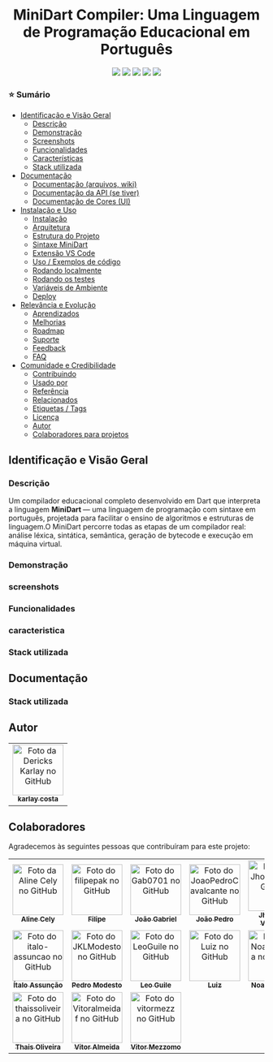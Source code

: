 <h1 align="center" id="topo">
  MiniDart Compiler: Uma Linguagem de Programação Educacional em Português
</h1>

<p align="center">
  <img src="https://img.shields.io/static/v1?label=linguagem&message=Dart&color=blue&style=for-the-badge&logo=dart" />
  <img src="https://img.shields.io/static/v1?label=versao&message=1.6.0&color=brightgreen&style=for-the-badge" />
  <img src="https://img.shields.io/static/v1?label=licenca&message=MIT&color=green&style=for-the-badge" />
  <img src="https://img.shields.io/static/v1?label=status&message=estavel&color=success&style=for-the-badge" />
  <img src="https://img.shields.io/static/v1?label=educacional&message=compiladores&color=purple&style=for-the-badge" />
</p>

<!-- Sumário -->
<h3>⭐ Sumário</h3>
<ul>
  <!-- Identificação e Visão Geral -->
  <li>
    <a href="#identificacao-e-visao-geral">Identificação e Visão Geral</a>
    <ul>
      <li><a href="#titulo-e-descricao">Descrição</a></li>
      <li><a href="#demonstracao">Demonstração</a></li>
      <li><a href="#screenshots">Screenshots</a></li>
      <li><a href="#funcionalidades">Funcionalidades</a></li>
      <li><a href="#caracteristica"> Características</a></li>
      <li><a href="#stack-utilizada">Stack utilizada</a></li>
    </ul>
  </li>

  <!-- Documentação -->
  <li>
    <a href="#documentacao">Documentação</a>
    <ul>
      <li><a href="#documentacao-arquivos-wiki">Documentação (arquivos, wiki)</a></li>
      <li><a href="#documentacao-da-api">Documentação da API (se tiver)</a></li>
      <li><a href="#documentacao-de-cores-ui">Documentação de Cores (UI)</a></li>
    </ul>
  </li>

  <!-- Instalação e Uso -->
  <li>
    <a href="#instalacao-e-uso">Instalação e Uso</a>
    <ul>
      <li><a href="#instalacao">Instalação</a></li>
      <li><a href="#Arquitetura"> Arquitetura</a></li>
       <li><a href="#Estrutura-do-Projeto"> Estrutura do Projeto</a></li>
       <li><a href="#-sintaxe-minidart"> Sintaxe MiniDart</a></li>        
      <li><a href="#-extensão-vs-code"> Extensão VS Code</a></li>
      <li><a href="#uso-exemplos-de-codigo">Uso / Exemplos de código</a></li>
       <li><a href="#rodando-localmente">Rodando localmente</a></li>
      <li><a href="#rodando-os-testes">Rodando os testes</a></li>
      <li><a href="#variaveis-de-ambiente">Variáveis de Ambiente </a></li>
      <li><a href="#deploy">Deploy</a></li>
    </ul>
  </li>

  <!-- Relevância e Evolução -->
  <li>
    <a href="#relevancia-e-evolucao">Relevância e Evolução</a>
    <ul>
      <li><a href="#aprendizados">Aprendizados</a></li>
      <li><a href="#melhorias">Melhorias</a></li>
      <li><a href="#roadmap">Roadmap</a></li>
      <li><a href="#suporte">Suporte</a></li>
      <li><a href="#feedback">Feedback</a></li>
      <li><a href="#faq">FAQ</a></li>
    </ul>
  </li>

  <!-- Comunidade e Credibilidade -->
  <li>
    <a href="#comunidade-e-credibilidade">Comunidade e Credibilidade</a>
    <ul>
      <li><a href="#contribuindo">Contribuindo</a></li>
      <li><a href="#usado-por">Usado por</a></li>
      <li><a href="#referencia">Referência</a></li>
      <li><a href="#relacionados">Relacionados</a></li>
      <li><a href="#etiquetas-tags">Etiquetas / Tags</a></li>
      <li><a href="#licenca">Licença</a></li>
      <li><a href="#autor">Autor</a></li>
      <li><a href="#colaboradores">Colaboradores para projetos</a></li>
    </ul>
  </li>
</ul>

<h2 id="identificacao-e-visao-geral">Identificação e Visão Geral</h2>

<h3 id="titulo-e-descricao">Descrição</h3>
<p>
  Um compilador educacional completo desenvolvido em Dart que interpreta a linguagem  <b> MiniDart </b>  — uma linguagem de programação com sintaxe em português, projetada para facilitar o ensino de algoritmos e estruturas de linguagem.O MiniDart percorre todas as etapas de um compilador real: análise léxica, sintática, semântica, geração de bytecode e execução em máquina virtual.
</p>


<h3 id="demonstracao">Demonstração</h3>
<p></p>

<h3 id="screenshots">screenshots</h3>
<p></p>

<h3 id="funcionalidades">Funcionalidades</h3>
<p></p>

<h3 id="caracteristica">caracteristica</h3>
<p></p>

<h3 id="stack-utilizada">Stack utilizada</h3>
<p></p>

 <h2 id="Documentacao">Documentação</h2>
 
<h3 id="documentacao-arquivos-wiki">Stack utilizada</h3>
<p></p>


 <h2 id="autor">Autor</h2>
 
<table>
  <tr>
    <td align="center">
      <a href="https://github.com/karlaycosta" title="Aline Cely">
        <img src="https://github.com/karlaycosta.png" width="100px" alt="Foto da Dericks Karlay no GitHub" /><br />
        <sub><b>karlay costa</b></sub>
      </a>
    </td>
</table>

<h2 id="colaboradores">Colaboradores</h2>
<p>Agradecemos às seguintes pessoas que contribuíram para este projeto:</p>

<table>
  <tr>
    <td align="center">
      <a href="https://github.com/AlineCely" title="Aline Cely">
        <img src="https://github.com/AlineCely.png" width="100px" alt="Foto da Aline Cely no GitHub" /><br />
        <sub><b>Aline Cely</b></sub>
      </a>
    </td>
    <td align="center">
      <a href="https://github.com/filipepak" title="Filipe">
        <img src="https://github.com/filipepak.png" width="100px" alt="Foto do filipepak no GitHub" /><br />
        <sub><b>Filipe</b></sub>
      </a>
    </td>
    <td align="center">
      <a href="https://github.com/Gab0701" title="João Gabriel">
        <img src="https://github.com/Gab0701.png" width="100px" alt="Foto do Gab0701 no GitHub" /><br />
        <sub><b>João Gabriel</b></sub>
      </a>
    </td>
    <td align="center">
      <a href="https://github.com/JoaoPedroCavalcante" title="João Pedro">
        <img src="https://github.com/JoaoPedroCavalcante.png" width="100px" alt="Foto do JoaoPedroCavalcante no GitHub" /><br />
        <sub><b>João Pedro</b></sub>
      </a>
    </td>
    <td align="center">
      <a href="https://github.com/Jhonefer" title="Jhonefer Vinicius">
        <img src="https://github.com/jhony996358.png" width="100px" alt="Foto do Jhonefer no GitHub" /><br />
        <sub><b>Jhonefer Vinicius</b></sub>
      </a>
    </td>
    <td align="center">
      <a href="https://github.com/Igormachado90" title="Igor Machado">
        <img src="https://github.com/Igormachado90.png" width="100px" alt="Foto do Igormachado90 no GitHub" /><br />
        <sub><b>Igor Machado</b></sub>
      </a>
    </td>
  </tr>
  <tr>
    <td align="center">
      <a href="https://github.com/italo-assuncao" title="Ítalo Assunção">
        <img src="https://github.com/italo-assuncao.png" width="100px" alt="Foto do italo-assuncao no GitHub" /><br />
        <sub><b>Ítalo Assunção</b></sub>
      </a>
    </td>
    <td align="center">
      <a href="https://github.com/JKLModesto" title="Pedro Modesto">
        <img src="https://github.com/JKLModesto.png" width="100px" alt="Foto do JKLModesto no GitHub" /><br />
        <sub><b>Pedro Modesto</b></sub>
      </a>
    </td>
    <td align="center">
      <a href="https://github.com/LeoGuile" title="Leo Guile">
        <img src="https://github.com/LeoGuile.png" width="100px" alt="Foto do LeoGuile no GitHub" /><br />
        <sub><b>Leo Guile</b></sub>
      </a>
    </td>
    <td align="center">
      <a href="https://github.com/Luitinho147" title="Luiz">
        <img src="https://github.com/Luitinho147.png" width="100px" alt="Foto do Luiz no GitHub" /><br />
        <sub><b>Luiz</b></sub>
      </a>
    </td>
    <td align="center">
      <a href="https://github.com/NoanMoreira" title="Noan Moreira">
        <img src="https://github.com/NoanMoreira.png" width="100px" alt="Foto do NoanMoreira no GitHub" /><br />
        <sub><b>Noan Moreira</b></sub>
      </a>
    </td>
    <td align="center">
      <a href="https://github.com/StellaKarolinaNunes" title="Stella Karolina">
        <img src="https://github.com/StellaKarolinaNunes.png" width="100px" alt="Foto do StellaKarolinaNunes no GitHub" /><br />
        <sub><b>Stella Karolina</b></sub>
      </a>
    </td>
  </tr>
  <tr>
    <td align="center">
      <a href="https://github.com/thaissoliveira" title="Thais Oliveira">
        <img src="https://github.com/thaissoliveira.png" width="100px" alt="Foto do thaissoliveira no GitHub" /><br />
        <sub><b>Thais Oliveira</b></sub>
      </a>
    </td>
    <td align="center">
      <a href="https://github.com/Vitoralmeidaf" title="Vitor Almeida">
        <img src="https://github.com/Vitoralmeidaf.png" width="100px" alt="Foto do Vitoralmeidaf no GitHub" /><br />
        <sub><b>Vitor Almeida</b></sub>
      </a>
    </td>
    <td align="center">
      <a href="https://github.com/vitormezz" title="Vitor Mezzomo">
        <img src="https://github.com/vitormezz.png" width="100px" alt="Foto do vitormezz no GitHub" /><br />
        <sub><b>Vitor Mezzomo</b></sub>
      </a>
    </td>
    <td colspan="3"></td>
  </tr>
</table>
